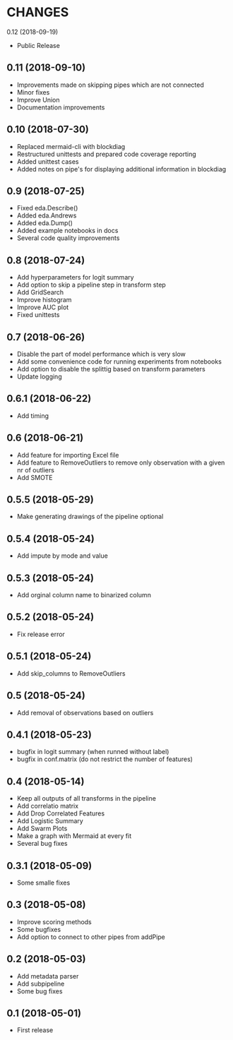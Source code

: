 # CHANGES

0.12 (2018-09-19)

- Public Release

## 0.11 (2018-09-10)

- Improvements made on skipping pipes which are not connected
- Minor fixes
- Improve Union
- Documentation improvements

## 0.10 (2018-07-30)

- Replaced mermaid-cli with blockdiag
- Restructured unittests and prepared code coverage reporting
- Added unittest cases
- Added notes on pipe's for displaying additional information in blockdiag

## 0.9 (2018-07-25)

- Fixed eda.Describe()
- Added eda.Andrews
- Added eda.Dump()
- Added example notebooks in docs
- Several code quality improvements

## 0.8 (2018-07-24)

- Add hyperparameters for logit summary
- Add option to skip a pipeline step in transform step
- Add GridSearch
- Improve histogram
- Improve AUC plot
- Fixed unittests

## 0.7 (2018-06-26)

- Disable the part of model performance which is very slow
- Add some convenience code for running experiments from notebooks
- Add option to disable the splittig based on transform parameters
- Update logging

## 0.6.1 (2018-06-22)

- Add timing

## 0.6 (2018-06-21)

- Add feature for importing Excel file
- Add feature to RemoveOutliers to remove only observation with a given nr of outliers
- Add SMOTE

## 0.5.5 (2018-05-29)

- Make generating drawings of the pipeline optional

## 0.5.4 (2018-05-24)

- Add impute by mode and value

## 0.5.3 (2018-05-24)

- Add orginal column name to binarized column

## 0.5.2 (2018-05-24)

- Fix release error

## 0.5.1 (2018-05-24)

- Add skip_columns to RemoveOutliers

## 0.5 (2018-05-24)

- Add removal of observations based on outliers

## 0.4.1 (2018-05-23)

- bugfix in logit summary (when runned without label)
- bugfix in conf.matrix (do not restrict the number of features)

## 0.4 (2018-05-14)

- Keep all outputs of all transforms in the pipeline
- Add correlatio matrix
- Add Drop Correlated Features
- Add Logistic Summary
- Add Swarm Plots
- Make a graph with Mermaid at every fit
- Several bug fixes

## 0.3.1 (2018-05-09)

- Some smalle fixes

## 0.3 (2018-05-08)

- Improve scoring methods
- Some bugfixes
- Add option to connect to other pipes from addPipe

## 0.2 (2018-05-03)

- Add metadata parser
- Add subpipeline
- Some bug fixes

## 0.1 (2018-05-01)

- First release
